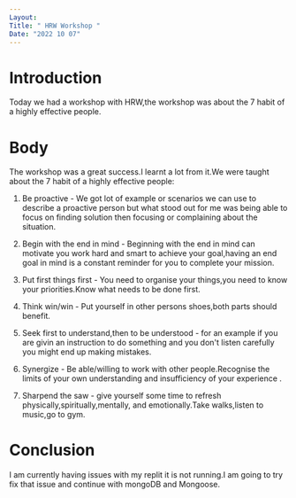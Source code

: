 ```yaml
---
Layout:
Title: " HRW Workshop "
Date: "2022 10 07"
---
```


# Introduction
Today we had a workshop with HRW,the workshop was about the 7 habit of a highly effective people.

# Body
The workshop was a great success.I learnt a lot from it.We were taught about the 7 habit of a highly effective people:

1) Be proactive - We got lot of example or scenarios we can use to describe a proactive person but what stood out for me was being able to focus on finding solution then focusing or complaining about the situation.

2) Begin with the end in mind - Beginning with the end in mind can motivate you work hard and smart to achieve your goal,having an end goal in mind is a constant reminder for you to complete your mission.

3) Put first things first - You need to organise your things,you need to know your priorities.Know what needs to be done first.

4) Think win/win - Put yourself in other persons shoes,both parts should benefit.

5) Seek first to understand,then to be understood - for an example if you are givin an instruction to do something and you don't listen carefully you might end up making mistakes.

6) Synergize - Be able/willing to work with other people.Recognise the limits of your own understanding and insufficiency of your  experience .

7) Sharpend the saw - give yourself some time to refresh physically,spiritually,mentally, and emotionally.Take walks,listen to music,go to gym.

# Conclusion
I am currently having issues with my replit it is not running.I am going to try fix that issue and continue with mongoDB and Mongoose.